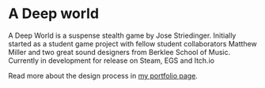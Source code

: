 # A Deep world
A Deep World is a suspense stealth game by Jose Striedinger. Initially started as a student game project with fellow student collaborators Matthew Miller and two great sound designers from Berklee School of Music. Currently in development for release on Steam, EGS and Itch.io

Read more about the design process in [my portfolio page](https://jstriedinger.com/project/deepworld/).
